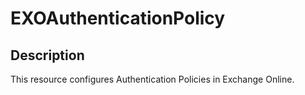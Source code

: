 # EXOAuthenticationPolicy

## Description

This resource configures Authentication Policies in Exchange Online.
